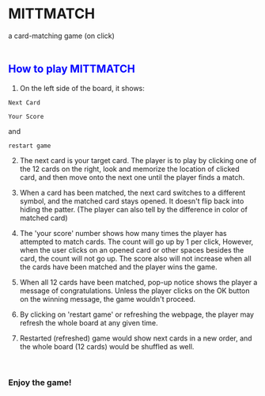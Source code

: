 # MITTMATCH
a card-matching game (on click)
<br>
<br>
## <span style="color: blue">How to play MITTMATCH</span>

1. On the left side of the board, it shows:
```
Next Card
```
```
Your Score
```
and 
```
restart game
```

2. The next card is your target card. The player is to play by clicking one of the 12 cards on the right, look and memorize the location of clicked card, and then move onto the next one until the player finds a match.

3. When a card has been matched, the next card switches to a different symbol, and the matched card stays opened. It doesn't flip back into hiding the patter.
(The player can also tell by the difference in color of matched card)

4. The 'your score' number shows how many times the player has attempted to match cards. The count will go up by 1 per click, However, when the user clicks on an opened card or other spaces besides the card, the count will not go up. The score also will not increase when all the cards have been matched and the player wins the game.

5. When all 12 cards have been matched, pop-up notice shows the player a message of congratulations. Unless the player clicks on the OK button on the winning message, the game wouldn't proceed.

6. By clicking on 'restart game' or refreshing the webpage, the player may refresh the whole board at any given time.

7. Restarted (refreshed) game would show next cards in a new order, and the whole board (12 cards) would be shuffled as well.

<br>

### Enjoy the game!
